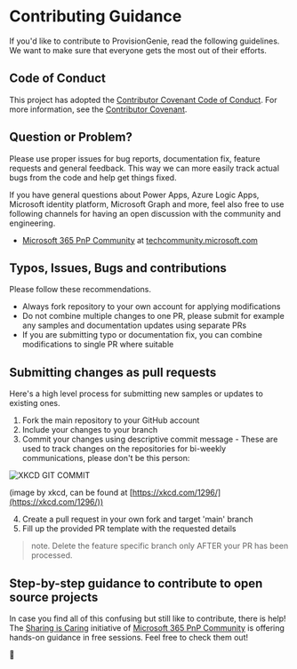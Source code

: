 # Contributing Guidance

If you'd like to contribute to ProvisionGenie, read the following guidelines. We want to make sure that everyone gets the most out of their efforts.

## Code of Conduct

This project has adopted the [Contributor Covenant Code of Conduct](https://github.com/ProvisionGenie/ProvisionGenie/blob/main/CODE_OF_CONDUCT.md).
For more information, see the [Contributor Covenant](https://www.contributor-covenant.org/).

## Question or Problem?

Please use proper issues for bug reports, documentation fix, feature requests and general feedback. This way we can more easily track actual bugs from the code and help get things fixed.

If you have general questions about Power Apps, Azure Logic Apps, Microsoft identity platform, Microsoft Graph and more, feel also free to use following channels for having an open discussion with the community and engineering.

* [Microsoft 365 PnP Community](https://techcommunity.microsoft.com/t5/microsoft-365-pnp-blog/bg-p/Microsoft365PnPBlog) at [techcommunity.microsoft.com](https://techcommunity.microsoft.com)

## Typos, Issues, Bugs and contributions

Please follow these recommendations.

* Always fork repository to your own account for applying modifications
* Do not combine multiple changes to one PR, please submit for example any samples and documentation updates using separate PRs
* If you are submitting typo or documentation fix, you can combine modifications to single PR where suitable

## Submitting changes as pull requests

Here's a high level process for submitting new samples or updates to existing ones.

1. Fork the main repository to your GitHub account
2. Include your changes to your branch
3. Commit your changes using descriptive commit message - These are used to track changes on the repositories for bi-weekly communications, please don't be this person:

![XKCD GIT COMMIT](https://imgs.xkcd.com/comics/git_commit.png)

(image by xkcd, can be found at [https://xkcd.com/1296/](https://xkcd.com/1296/))

4. Create a pull request in your own fork and target 'main' branch
5. Fill up the provided PR template with the requested details

> note. Delete the feature specific branch only AFTER your PR has been processed.

## Step-by-step guidance to contribute to open source projects

In case you find all of this confusing but still like to contribute, there is help! The [Sharing is Caring](https://pnp.github.io/sharing-is-caring/) initiative of [Microsoft 365 PnP Community](https://aka.ms/m365pnp) is offering hands-on guidance in free sessions. Feel free to check them out!

💖

